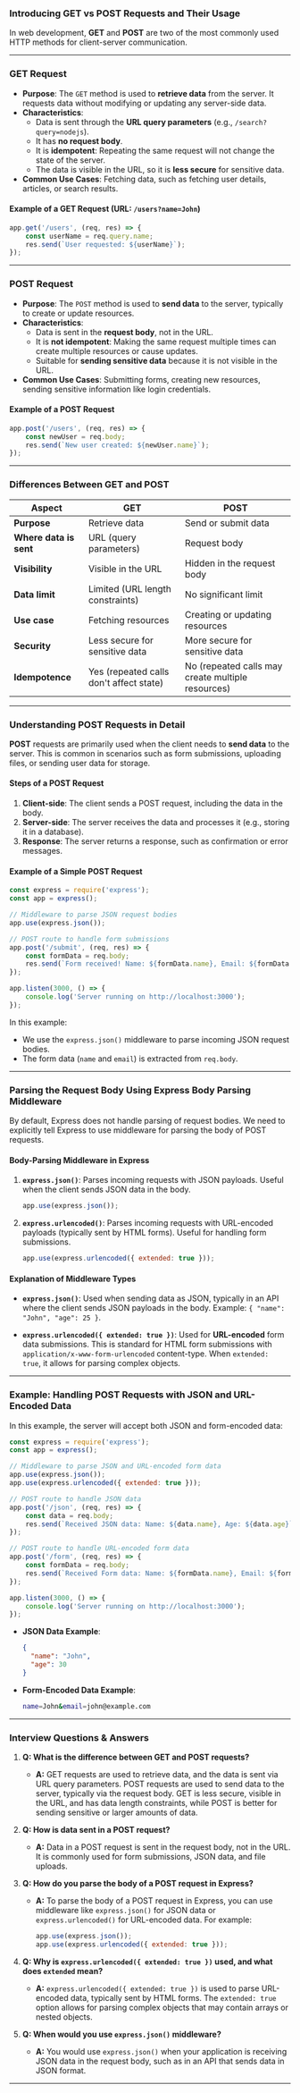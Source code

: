 ### **Introducing GET vs POST Requests and Their Usage**

In web development, **GET** and **POST** are two of the most commonly used HTTP methods for client-server communication.

---

### **GET Request**

- **Purpose**: The `GET` method is used to **retrieve data** from the server. It requests data without modifying or updating any server-side data.
- **Characteristics**:
  - Data is sent through the **URL query parameters** (e.g., `/search?query=nodejs`).
  - It has **no request body**.
  - It is **idempotent**: Repeating the same request will not change the state of the server.
  - The data is visible in the URL, so it is **less secure** for sensitive data.
- **Common Use Cases**: Fetching data, such as fetching user details, articles, or search results.

#### **Example of a GET Request** (URL: `/users?name=John`)

```javascript
app.get('/users', (req, res) => {
    const userName = req.query.name;
    res.send(`User requested: ${userName}`);
});
```

---

### **POST Request**

- **Purpose**: The `POST` method is used to **send data** to the server, typically to create or update resources.
- **Characteristics**:
  - Data is sent in the **request body**, not in the URL.
  - It is **not idempotent**: Making the same request multiple times can create multiple resources or cause updates.
  - Suitable for **sending sensitive data** because it is not visible in the URL.
- **Common Use Cases**: Submitting forms, creating new resources, sending sensitive information like login credentials.

#### **Example of a POST Request**

```javascript
app.post('/users', (req, res) => {
    const newUser = req.body;
    res.send(`New user created: ${newUser.name}`);
});
```

---

### **Differences Between GET and POST**

| Aspect              | GET                                | POST                             |
|---------------------|------------------------------------|----------------------------------|
| **Purpose**          | Retrieve data                     | Send or submit data              |
| **Where data is sent**| URL (query parameters)            | Request body                    |
| **Visibility**       | Visible in the URL                | Hidden in the request body       |
| **Data limit**       | Limited (URL length constraints)  | No significant limit             |
| **Use case**         | Fetching resources                | Creating or updating resources   |
| **Security**         | Less secure for sensitive data    | More secure for sensitive data   |
| **Idempotence**      | Yes (repeated calls don't affect state) | No (repeated calls may create multiple resources) |

---

### **Understanding POST Requests in Detail**

**POST** requests are primarily used when the client needs to **send data** to the server. This is common in scenarios such as form submissions, uploading files, or sending user data for storage.

#### **Steps of a POST Request**
1. **Client-side**: The client sends a POST request, including the data in the body.
2. **Server-side**: The server receives the data and processes it (e.g., storing it in a database).
3. **Response**: The server returns a response, such as confirmation or error messages.

#### **Example of a Simple POST Request**

```javascript
const express = require('express');
const app = express();

// Middleware to parse JSON request bodies
app.use(express.json());

// POST route to handle form submissions
app.post('/submit', (req, res) => {
    const formData = req.body;
    res.send(`Form received! Name: ${formData.name}, Email: ${formData.email}`);
});

app.listen(3000, () => {
    console.log('Server running on http://localhost:3000');
});
```

In this example:
- We use the `express.json()` middleware to parse incoming JSON request bodies.
- The form data (`name` and `email`) is extracted from `req.body`.

---

### **Parsing the Request Body Using Express Body Parsing Middleware**

By default, Express does not handle parsing of request bodies. We need to explicitly tell Express to use middleware for parsing the body of POST requests.

#### **Body-Parsing Middleware in Express**

1. **`express.json()`**: Parses incoming requests with JSON payloads. Useful when the client sends JSON data in the body.
   
   ```javascript
   app.use(express.json());
   ```

2. **`express.urlencoded()`**: Parses incoming requests with URL-encoded payloads (typically sent by HTML forms). Useful for handling form submissions.

   ```javascript
   app.use(express.urlencoded({ extended: true }));
   ```

#### **Explanation of Middleware Types**

- **`express.json()`**: Used when sending data as JSON, typically in an API where the client sends JSON payloads in the body. Example: `{ "name": "John", "age": 25 }`.
  
- **`express.urlencoded({ extended: true })`**: Used for **URL-encoded** form data submissions. This is standard for HTML form submissions with `application/x-www-form-urlencoded` content-type. When `extended: true`, it allows for parsing complex objects.

---

### **Example: Handling POST Requests with JSON and URL-Encoded Data**

In this example, the server will accept both JSON and form-encoded data:

```javascript
const express = require('express');
const app = express();

// Middleware to parse JSON and URL-encoded form data
app.use(express.json());
app.use(express.urlencoded({ extended: true }));

// POST route to handle JSON data
app.post('/json', (req, res) => {
    const data = req.body;
    res.send(`Received JSON data: Name: ${data.name}, Age: ${data.age}`);
});

// POST route to handle URL-encoded form data
app.post('/form', (req, res) => {
    const formData = req.body;
    res.send(`Received Form data: Name: ${formData.name}, Email: ${formData.email}`);
});

app.listen(3000, () => {
    console.log('Server running on http://localhost:3000');
});
```

- **JSON Data Example**: 
  ```json
  {
    "name": "John",
    "age": 30
  }
  ```

- **Form-Encoded Data Example**:
  ```bash
  name=John&email=john@example.com
  ```

---

### **Interview Questions & Answers**

1. **Q: What is the difference between GET and POST requests?**
   - **A:** GET requests are used to retrieve data, and the data is sent via URL query parameters. POST requests are used to send data to the server, typically via the request body. GET is less secure, visible in the URL, and has data length constraints, while POST is better for sending sensitive or larger amounts of data.

2. **Q: How is data sent in a POST request?**
   - **A:** Data in a POST request is sent in the request body, not in the URL. It is commonly used for form submissions, JSON data, and file uploads.

3. **Q: How do you parse the body of a POST request in Express?**
   - **A:** To parse the body of a POST request in Express, you can use middleware like `express.json()` for JSON data or `express.urlencoded()` for URL-encoded data. For example:
     ```javascript
     app.use(express.json());
     app.use(express.urlencoded({ extended: true }));
     ```

4. **Q: Why is `express.urlencoded({ extended: true })` used, and what does `extended` mean?**
   - **A:** `express.urlencoded({ extended: true })` is used to parse URL-encoded data, typically sent by HTML forms. The `extended: true` option allows for parsing complex objects that may contain arrays or nested objects.

5. **Q: When would you use `express.json()` middleware?**
   - **A:** You would use `express.json()` when your application is receiving JSON data in the request body, such as in an API that sends data in JSON format.

---